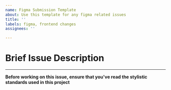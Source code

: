 ```yaml
---
name: Figma Submission Template
about: Use this template for any figma related issues
title: ''
labels: figma, frontend changes
assignees: ''

---
```


# Brief Issue Description
---
**Before working on this issue, ensure that you've read the stylistic standards used in this project**
<Longer Description>
<Tasks>
